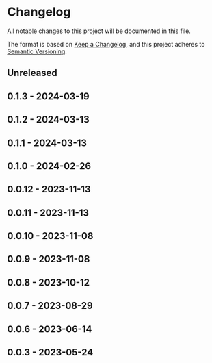 # Changelog

All notable changes to this project will be documented in this file.

The format is based on [Keep a Changelog](https://keepachangelog.com/en/1.0.0/),
and this project adheres to [Semantic Versioning](https://semver.org/spec/v2.0.0.html).

## Unreleased

## 0.1.3 - 2024-03-19

## 0.1.2 - 2024-03-13

## 0.1.1 - 2024-03-13

## 0.1.0 - 2024-02-26

## 0.0.12 - 2023-11-13

## 0.0.11 - 2023-11-13

## 0.0.10 - 2023-11-08

## 0.0.9 - 2023-11-08

## 0.0.8 - 2023-10-12

## 0.0.7 - 2023-08-29

## 0.0.6 - 2023-06-14

## 0.0.3 - 2023-05-24
